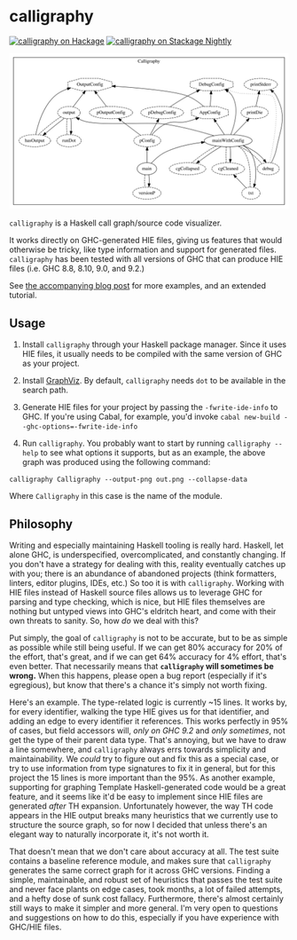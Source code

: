# calligraphy
[![calligraphy on Hackage](https://img.shields.io/hackage/v/calligraphy)](http://hackage.haskell.org/package/calligraphy)
[![calligraphy on Stackage Nightly](https://stackage.org/package/calligraphy/badge/nightly)](https://stackage.org/nightly/package/calligraphy)

![Calligraphy](./calligraphy.svg)

`calligraphy` is a Haskell call graph/source code visualizer.

It works directly on GHC-generated HIE files, giving us features that would otherwise be tricky, like type information and support for generated files.
`calligraphy` has been tested with all versions of GHC that can produce HIE files (i.e. GHC 8.8, 8.10, 9.0, and 9.2.)

See [the accompanying blog post](https://jonascarpay.com/posts/2022-04-01-salt.html) for more examples, and an extended tutorial.

## Usage

1. Install `calligraphy` through your Haskell package manager.
Since it uses HIE files, it usually needs to be compiled with the same version of GHC as your project.

2. Install [GraphViz](https://graphviz.org/). By default, `calligraphy` needs `dot` to be available in the search path.

3. Generate HIE files for your project by passing the `-fwrite-ide-info` to GHC.
If you're using Cabal, for example, you'd invoke `cabal new-build --ghc-options=-fwrite-ide-info`

4. Run `calligraphy`.
You probably want to start by running `calligraphy --help` to see what options it supports, but as an example, the above graph was produced using the following command:
```
calligraphy Calligraphy --output-png out.png --collapse-data
```
Where `Calligraphy` in this case is the name of the module.

## Philosophy

Writing and especially maintaining Haskell tooling is really hard.
Haskell, let alone GHC, is underspecified, overcomplicated, and constantly changing.
If you don't have a strategy for dealing with this, reality eventually catches up with you; there is an abundance of abandoned projects (think formatters, linters, editor plugins, IDEs, etc.)
So too it is with `calligraphy`.
Working with HIE files instead of Haskell source files allows us to leverage GHC for parsing and type checking, which is nice, but HIE files themselves are nothing but untyped views into GHC's eldritch heart, and come with their own threats to sanity.
So, how _do_ we deal with this?

Put simply, the goal of `calligraphy` is not to be accurate, but to be as simple as possible while still being useful.
If we can get 80% accuracy for 20% of the effort, that's great, and if we can get 64% accuracy for 4% effort, that's even better.
That necessarily means that **`calligraphy` will sometimes be wrong.**
When this happens, please open a bug report (especially if it's egregious), but know that there's a chance it's simply not worth fixing.

Here's an example.
The type-related logic is currently ~15 lines.
It works by, for every identifier, walking the type HIE gives us for that identifier, and adding an edge to every identifier it references.
This works perfectly in 95% of cases, but field accessors will, _only on GHC 9.2_ and _only sometimes_, not get the type of their parent data type.
That's annoying, but we have to draw a line somewhere, and `calligraphy` always errs towards simplicity and maintainability.
We _could_ try to figure out and fix this as a special case, or try to use information from type signatures to fix it in general, but for this project the 15 lines is more important than the 95%.
As another example, supporting for graphing Template Haskell-generated code would be a great feature, and it seems like it'd be easy to implement since HIE files are generated _after_ TH expansion.
Unfortunately however, the way TH code appears in the HIE output breaks many heuristics that we currently use to structure the source graph, so for now I decided that unless there's an elegant way to naturally incorporate it, it's not worth it.

That doesn't mean that we don't care about accuracy at all.
The test suite contains a baseline reference module, and makes sure that `calligraphy` generates the same correct graph for it across GHC versions.
Finding a simple, maintainable, and robust set of heuristics that passes the test suite and never face plants on edge cases, took months, a lot of failed attempts, and a hefty dose of sunk cost fallacy.
Furthermore, there's almost certainly still ways to make it simpler and more general.
I'm very open to questions and suggestions on how to do this, especially if you have experience with GHC/HIE files.
